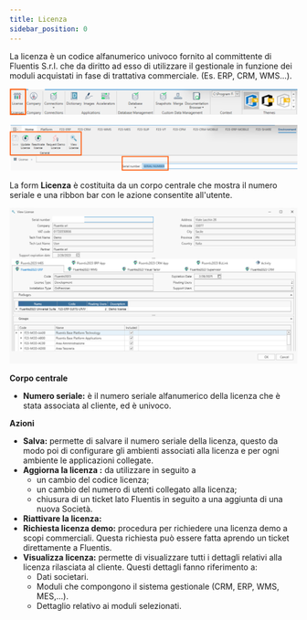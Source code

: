 ```yaml
---
title: Licenza
sidebar_position: 0
---
```


La licenza è un codice alfanumerico univoco fornito al committente di Fluentis S.r.l. che da diritto ad esso di utilizzare il gestionale in funzione dei moduli acquistati in fase di trattativa commerciale. (Es. ERP, CRM, WMS...).

![](../../../static/images/20241204112048.png)

![](../../../static/images/20241216141938.png)

La form **Licenza** è costituita da un corpo centrale che mostra il numero seriale e una ribbon bar con le azione consentite all'utente.

![](../../../static/images/20241216142334.png)

**Corpo centrale**
* **Numero seriale:** è il numero seriale alfanumerico della licenza che è stata associata al cliente, ed è univoco.

**Azioni**
* **Salva:** permette di salvare il numero seriale della licenza, questo da modo poi di configurare gli ambienti associati alla licenza e per ogni ambiente le applicazioni collegate.
* **Aggiorna la licenza :** da utilizzare in seguito a
    - un cambio del codice licenza;
    - un cambio del numero di utenti collegato alla licenza;
    - chiusura di un ticket lato Fluentis in seguito a una aggiunta di una nuova Società.
* **Riattivare la licenza:**
* **Richiesta licenza demo:** procedura per richiedere una licenza demo a scopi commerciali. Questa richiesta può essere fatta aprendo un ticket direttamente a Fluentis.
* **Visualizza licenza:** permette di visualizzare tutti i dettagli relativi alla licenza rilasciata al cliente. Questi dettagli fanno riferimento a:
    -   Dati societari.
    -   Moduli che compongono il sistema gestionale (CRM, ERP, WMS, MES,...).
    -   Dettaglio relativo ai moduli selezionati.

